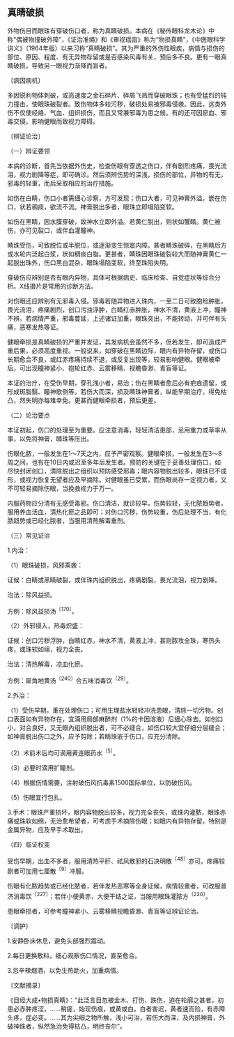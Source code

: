 ## 真睛破损

外物伤目而眼珠有穿破伤口者，称为真睛破损。本病在《秘传眼科龙木论》中称“偶被物撞破外障”，《证治准绳》和《审视瑶函》称为“物损真睛”，《中医眼科学讲义》（1964年版）以来习称“真睛破损”。其为严重的外伤性眼疾，病情与损伤的部位、原因、程度、有无异物存留或是否感染风毒有关，预后多不良。更有一眼真睛破损，导致另一眼视力渐降而盲者。

〔病因病机〕

多因锐利物体刺破，或高速度之金石碎片、碎屑飞溅而穿破眼珠；也有受猛烈的钝力撞击，使眼珠破裂者。致伤物体多较污秽，破损处易被邪毒侵袭。因此，这类外伤不仅使经络、气血、组织损伤，而且又常兼邪毒为患之候。有的还可因瘀血、邪毒交侵，影响健眼而致视力障碍。

〔辨证论治〕

（一）辨证要领

本病的诊断，首先当依据外伤史，检查伤眼有穿透之伤口，伴有剧烈疼痛，畏光流泪，视力剧降等症，即可确诊。然后须辨伤势的深浅，损伤的部位，异物的有无，邪毒的轻重，而后采取相应的治疗措施。

如伤在白睛，伤口小者需细心诊察，方可发现；伤口大者，可见神膏外溢，嵌在伤口，状若稠痰，欲流不流。神膏脱出多者，眼珠立即塌陷变软。

如伤在黑睛，因水膜穿破，故神水立即外溢。若黄仁脱出，则状如蟹睛。黄仁被伤，亦可见裂口，或伴血灌瞳神。

睛珠受伤，可致脱位或半脱位，或逐渐变生惊震内障。甚者睛珠破碎，在黑睛后方或水轮内泛起白浆，状如稠痰白脂。更甚者，睛珠因眼珠破裂较大而随神膏黄仁一起脱出珠外，伤口黑白混杂，眼珠塌陷变软，终至珠陷失明。

穿破伤应辨别是否有眼内异物，具体可根据病史、临床检查、自觉症状等综合分析。X线摄片是常用的诊断方法。

对伤眼还应辨别有无邪毒入侵。邪毒若随异物进入珠内，一至二日可致胞睑肿胀，畏光流泪，疼痛剧烈，创口污浊浮肿，白睛红赤肿胀，神水不清，黄液上冲，瞳神不辨。若病情严重，邪毒蔓延，上述诸证加重，眼珠突出，不能转动，并可伴有头痛，恶寒发热等证。

健眼牵损是真睛破损的严重并发证，其发病机会虽然不多，但若发生，即可造成严重后果，必须高度重视。一般说来，如穿破在黑睛边际，眼内有异物存留，或伤口长期愈合不良，或红赤疼痛持续不退，或反复出现等，较易影响健眼。健眼被牵后，可出现瞳神紧小、抱轮红赤、云雾移睛、视瞻昏渺、青盲等证。

本证的治疗，在受伤早期，穿孔浅小者，易治；伤在黑睛者愈后必有疤痕遗留，或形成斑脂翳、瞳神欹侧等。若伤大而深，损及睛珠神膏者，纵能早期治疗，得免枯凸，然失明亦每难幸免。更甚而健眼牵损者，预后更差。

（二）论治要点

本证初起，伤口的处理至为重要。应注意消毒，轻轻清洁患部，忌用重力或草率从事，以免将神膏，睛珠等压出。

伤眼化脓，一般发生在1〜7天之内，应予严密观察。健眼牵损，一般发生在3〜8周之间，也有在10日内或迟至多年后发生者。预防的关键在于妥善处理伤口，如尽快封闭创口，清除脱出之组织以预防感受邪毒；眼内容物脱岀较多，眼珠已不成形，或视力恢复无望者应及早摘除。对健眼虽已受累，而伤眼尚存一定视力者，又不可轻易摘除伤眼，当挽救视力于万一。

内服药物应分清有无感受毒邪。伤口清洁，就诊较早，伤势较轻，无化脓趋势者，服用养血活血，清热化瘀之品即可；对伤口污秽，伤势较重，伤后处理不当，有化脓趋势或已经化脓者，当服用清热解毒重剂。

（三）常见证治

1.内治：

（1）眼珠破损，风邪乘袭：

证候：白睛或黑睛破裂，或伴珠内组织脱出，疼痛剧裂，畏光流泪，视力剧降。

治法：除风益损。

方例：除风益损汤<sup>〔170〕</sup>。

（2）外邪侵入，热毒炽盛：

证候：创口污秽浮肿，白睛红赤，神水不清，黄液上冲，甚则脓攻全珠，寒热头疼，或珠软如绵，视力全丧。

治法：清热解毒，凉血化瘀。

方例：犀角地黄汤<sup>〔240〕</sup>合五味消毒饮<sup>〔29〕</sup>。

2.外治：

（1）受伤早期，重在处理伤口；可用生理盐水轻轻冲洗患眼，清除一切污物。创口表面如有异物存在，宜滴用局部麻醉剂（1%的卡因溶液）后细心除去。如创口小，对合良好，又无眼內组织脱出者，可不必缝合，如伤口较大宜仔细分层缝合；如神膏脱出伤口之外，应予剪除；若睛珠嵌于伤口，应充分清除。

（2）术前术后均可滴用黄连眼药水<sup>〔5〕</sup>。

（3）必要时滴用扩瞳剂。

（4）根据伤情需要，注射破伤风抗毒素1500国际单位，以防破伤风。

（5）伤眼宜行包扎。

3.手术：眼珠严重损坏，眼内容物脱出较多，视力完全丧失，或珠内灌脓，眼珠赤痛或珠软如绵，无治愈希望者，可考虑手术摘除伤眼；如眼内有异物存留，特别是金属异物，应及早手术取出。

（四）临证权变

受伤早期，出血不多者，服用清热平肝、祛风散邪的石决明散<sup>〔48〕</sup>亦可。疼痛较剧者可加用七厘散<sup>〔9〕</sup>冲服。

伤眼有化脓趋势或已经化脓者，若伴发热恶寒等全身证候，病情较重者，可改服普济消毒饮<sup>〔227〕</sup>；若伴小便黄赤，大便干结之证，当服用眼珠灌脓方<sup>〔220〕</sup>。

患眼牵损者，可参考瞳神紧小、云雾移睛视瞻昏渺、青盲等证辨证论治。

〔调护〕

1.安静卧床休息，避免头部强烈震动。

2.每日更换敷料，细心观察伤口情况，直至愈合。

3.忌辛辣烟酒，以免生热助火，加重病情。

〔文献摘录〕

《目经大成•物损真睛》：“此泛言目忽被金木、打伤、跌伤，迫在轮廓之甚者，初患必赤肿疼涩，……稍瘥，始现伤痕，或黄或白。白者害迟，黄者速而险，有赤障头疼，症必变。……其为尖细之物所触，浅小可治，若伤大而深，及内损神膏，外破神珠者，纵然急治免得枯凸，明终丧尔”。
